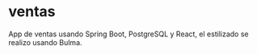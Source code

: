 # ventas
App de ventas usando Spring Boot, PostgreSQL y React, el estilizado se realizo usando Bulma.
